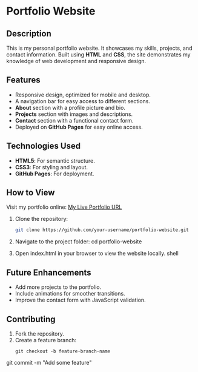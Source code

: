 # Portfolio Website
## Description
This is my personal portfolio website. It showcases my skills, projects, and contact information. Built using **HTML** and **CSS**, the site demonstrates my knowledge of web development and responsive design.
## Features
- Responsive design, optimized for mobile and desktop.
- A navigation bar for easy access to different sections.
- **About** section with a profile picture and bio.
- **Projects** section with images and descriptions.
- **Contact** section with a functional contact form.
- Deployed on **GitHub Pages** for easy online access.
## Technologies Used
- **HTML5**: For semantic structure.
- **CSS3**: For styling and layout.
- **GitHub Pages**: For deployment.
## How to View
Visit my portfolio online: [My Live Portfolio URL](https://meghanasrividya.github.io/portfolio-website/)

1. Clone the repository:
   ```bash
   git clone https://github.com/your-username/portfolio-website.git


2. Navigate to the project folder:
cd portfolio-website


3. Open index.html in your browser to view the website locally.
shell
## Future Enhancements
- Add more projects to the portfolio.
- Include animations for smoother transitions.
- Improve the contact form with JavaScript validation.
## Contributing
1. Fork the repository.
2. Create a feature branch:
   ```
   git checkout -b feature-branch-name

git commit -m "Add some feature"

